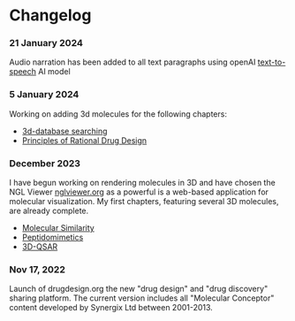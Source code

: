 # Changelog

### 21 January 2024 
Audio narration has been added to all text paragraphs using openAI [text-to-speech](https://platform.openai.com/docs/models/tts) AI model 

### 5 January 2024 
Working on adding 3d molecules for the following chapters: 

* [3d-database searching](https://www.drugdesign.org/chapters/3d-database-searching/) 
* [Principles of Rational Drug Design](https://www.drugdesign.org/chapters/drug-design/) 

### December 2023 
I have begun working on rendering molecules in 3D and have chosen the NGL Viewer [nglviewer.org](https://nglviewer.org/) as a powerful is a web-based application for molecular visualization. My first chapters, featuring several 3D molecules, are already complete. 

* [Molecular Similarity](https://www.drugdesign.org/chapters/molecular-similarity/)
* [Peptidomimetics](https://www.drugdesign.org/chapters/peptidomimetics/)
* [3D-QSAR](https://www.drugdesign.org/chapters/3d-qsar/)

### Nov 17, 2022 
Launch of drugdesign.org the new "drug design" and "drug discovery" sharing platform. The current version includes all "Molecular Conceptor"  content developed by Synergix Ltd between 2001-2013.